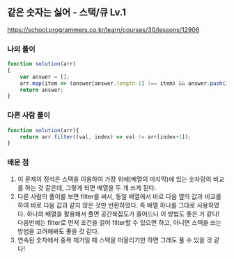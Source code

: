 ## 같은 숫자는 싫어 -  스택/큐 Lv.1

https://school.programmers.co.kr/learn/courses/30/lessons/12906

### 나의 풀이
```javascript
function solution(arr)
{
    var answer = [];
    arr.map(item => (answer[answer.length-1] !== item) && answer.push(item))
    return answer;
}
```

### 다른 사람 풀이

```javascript
function solution(arr){
    return arr.filter((val, index) => val != arr[index+1]);
}
```


### 배운 점
1. 이 문제의 정석은 스택을 이용하여 가장 위에(배열의 마지막)에 있는 숫자랑의 비교를 하는 것 같은데, 그렇게 되면 배열을 두 개 쓰게 된다.
2. 다른 사람의 풀이를 보면 filter를 써서, 동일 배열에서 바로 다음 옆의 값과 비교를 하여 바로 다음 값과 같지 않은 것만 반환하였다. 즉 배열 하나를 그대로 사용하였다. 하나의 배열을 활용해서 풀면 공간복잡도가 줄어드니 이 방법도 좋은 거 같다! 다음번에는 filter로 먼저 조건을 걸어 filter할 수 있으면 하고, 아니면 스택을 쓰는 방법을 고려해봐도 좋을 것 같다. 
3. 연속된 숫자에서 중복 제거일 때 스택을 떠올리기만 하면 그래도 풀 수 있을 것 같다!
